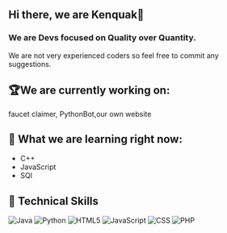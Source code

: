 ## Hi there, we are Kenquak👋

### We are Devs focused on Quality over Quantity.

We are not very experienced coders so feel free to commit any suggestions.

## 🏆We are currently working on:
  faucet claimer, PythonBot,our own website
## 🔔 What we are learning right now:
- C++
- JavaScript
- SQl

## 🔎 Technical Skills

![Java](https://img.shields.io/badge/java-%23ED8B00.svg?style=for-the-badge&logo=java&logoColor=white)
![Python](https://img.shields.io/badge/python-3670A0?style=for-the-badge&logo=python&logoColor=ffdd54)
![HTML5](https://img.shields.io/badge/html5-%23E34F26.svg?style=for-the-badge&logo=html5&logoColor=white)
![JavaScript](https://img.shields.io/badge/JavaScript-F7DF1E?style=for-the-badge&logo=javascript&logoColor=black)
![CSS](https://img.shields.io/badge/CSS-239120?&style=for-the-badge&logo=css3&logoColor=white)
![PHP](https://img.shields.io/badge/PHP-777BB4?style=for-the-badge&logo=php&logoColor=white)
